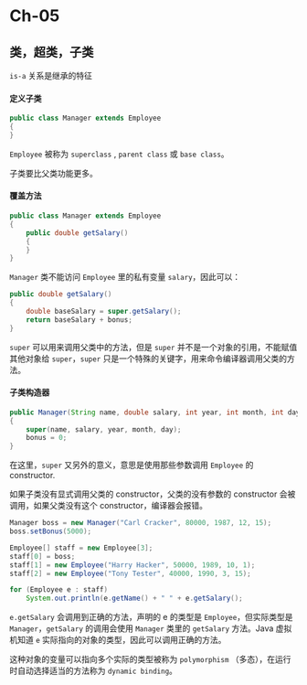 # Ch-05

## 类，超类，子类

`is-a` 关系是继承的特征


#### 定义子类

```java
public class Manager extends Employee
{
}
```

`Employee` 被称为 `superclass` , `parent class` 或 `base class`。

子类要比父类功能更多。


#### 覆盖方法

```java
public class Manager extends Employee
{
    public double getSalary()
    {
    }
}
```

`Manager` 类不能访问 `Employee` 里的私有变量 `salary`，因此可以：

```java
public double getSalary()
{
    double baseSalary = super.getSalary();
    return baseSalary + bonus;
}
```

`super` 可以用来调用父类中的方法，但是 `super` 并不是一个对象的引用，不能赋值其他对象给 `super`，`super` 只是一个特殊的关键字，用来命令编译器调用父类的方法。


#### 子类构造器

```java
public Manager(String name, double salary, int year, int month, int day)
{
    super(name, salary, year, month, day);
    bonus = 0;
}
```

在这里，`super` 又另外的意义，意思是使用那些参数调用 `Employee` 的 constructor.

如果子类没有显式调用父类的 constructor，父类的没有参数的 constructor 会被调用，如果父类没有这个 constructor，编译器会报错。

```java
Manager boss = new Manager("Carl Cracker", 80000, 1987, 12, 15);
boss.setBonus(5000);

Employee[] staff = new Employee[3];
staff[0] = boss;
staff[1] = new Employee("Harry Hacker", 50000, 1989, 10, 1);
staff[2] = new Employee("Tony Tester", 40000, 1990, 3, 15);

for (Employee e : staff)
    System.out.println(e.getName() + " " + e.getSalary();
```

`e.getSalary` 会调用到正确的方法，声明的 e 的类型是 `Employee`，但实际类型是 `Manager`，`getSalary` 的调用会使用 `Manager` 类里的 `getSalary` 方法。Java 虚拟机知道 `e` 实际指向的对象的类型，因此可以调用正确的方法。

这种对象的变量可以指向多个实际的类型被称为 `polymorphism` （多态），在运行时自动选择适当的方法称为 `dynamic binding`。
<!--stackedit_data:
eyJoaXN0b3J5IjpbLTgxNDUwODYyM119
-->